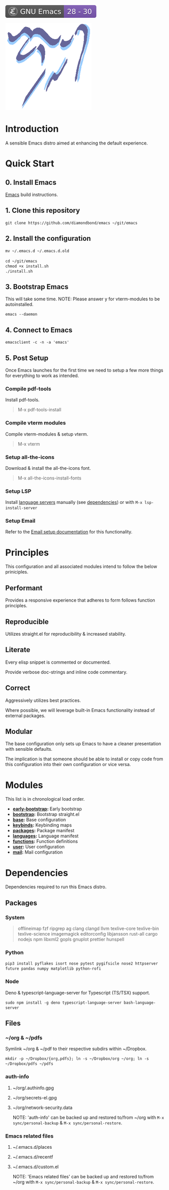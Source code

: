 <a href="https://www.gnu.org/software/emacs/"><img alt="GNU Emacs" src="https://github.com/minad/corfu/blob/screenshots/emacs.svg?raw=true"></a>

<img src="https://raw.githubusercontent.com/DiamondBond/emacs/master/img/gnusstorm-2.gif">


# Introduction

A sensible Emacs distro aimed at enhancing the default experience.


# Quick Start


## 0. Install Emacs

[Emacs](https://github.com/DiamondBond/emacs/blob/master/docs/emacsfromsource.org) build instructions.


## 1. Clone this repository


    git clone https://github.com/diamondbond/emacs ~/git/emacs


## 2. Install the configuration


    mv ~/.emacs.d ~/.emacs.d.old

    cd ~/git/emacs
    chmod +x install.sh
    ./install.sh


## 3. Bootstrap Emacs

This will take some time.
NOTE: Please answer y for vterm-modules to be autoinstalled.


    emacs --daemon


## 4. Connect to Emacs


    emacsclient -c -n -a 'emacs'


## 5. Post Setup

Once Emacs launches for the first time we need to setup a few more things for everything to work as intended.


### Compile pdf-tools

Install pdf-tools.

> M-x pdf-tools-install


### Compile vterm modules

Compile vterm-modules & setup vterm.

> M-x vterm


### Setup all-the-icons

Download & install the all-the-icons font.

> M-x all-the-icons-install-fonts


### Setup LSP

Install [language servers](https://github.com/emacs-lsp/lsp-mode#supported-languages) manually (see [dependencies](https://github.com/DiamondBond/emacs#dependencies)) or with `M-x lsp-install-server`


### Setup Email

Refer to the [Email setup documentation](https://github.com/DiamondBond/emacs/blob/master/docs/setupemail.org) for this functionality.


# Principles

This configuration and all associated modules intend to follow the below priniciples.


## Performant

Provides a responsive experience that adheres to form follows function principles.


## Reproducible

Utilizes straight.el for reproducibility & increased stability.


## Literate

Every elisp snippet is commented or documented.

Provide verbose doc-strings and inline code commentary.


## Correct

Aggressively utilizes best practices.

Where possible, we will leverage built-in Emacs functionality instead of external packages.


## Modular

The base configuration only sets up Emacs to have a cleaner presentation with sensible defaults.

The implication is that someone should be able to install or copy code from this configuration into their own configuration or vice versa.


# Modules

This list is in chronological load order.

-   **[early-bootstrap](early-init.el):** Early bootstrap
-   **[bootstrap](init.el):** Bootstrap straight.el
-   **[base](https://github.com/DiamondBond/emacs/blob/master/config.org#base):** Base configuration
-   **[keybinds](https://github.com/DiamondBond/emacs/blob/master/config.org#keybinds):** Keybinding maps
-   **[packages](https://github.com/DiamondBond/emacs/blob/master/config.org#use-package):** Package manifest
-   **[languages](https://github.com/DiamondBond/emacs/blob/master/config.org#languages):** Language manifest
-   **[functions](https://github.com/DiamondBond/emacs/blob/master/config.org#functions):** Function definitions
-   **[user](https://github.com/DiamondBond/emacs/blob/master/userconfig.org):** User configuration
-   **[mail](https://github.com/DiamondBond/emacs/blob/master/modules/mail.org):** Mail configuration


# Dependencies

Dependencies required to run this Emacs distro.


## Packages


### System

> offlineimap
> fzf ripgrep ag
> clang clangd llvm
> texlive-core texlive-bin texlive-science
> imagemagick
> editorconfig
> libjansson
> rust-all cargo
> nodejs npm
> libxml2
> gopls
> gnuplot
> prettier
> hunspell


### Python

    pip3 install pyflakes isort nose pytest pygifsicle nose2 httpserver future pandas numpy matplotlib python-rofi


### Node

Deno & typescript-language-server for Typescript (TS/TSX) support.

    sudo npm install -g deno typescript-language-server bash-language-server


## Files


### ~/org & ~/pdfs

Symlink ~/org & ~/pdf to their respective subdirs within ~/Dropbox.

    mkdir -p ~/Dropbox/{org,pdfs}; ln -s ~/Dropbox/org ~/org; ln -s ~/Dropbox/pdfs ~/pdfs


### auth-info

1.  ~/org/.authinfo.gpg
2.  ~/org/secrets-el.gpg
3.  ~/org/network-security.data

    NOTE: 'auth-info' can be backed up and restored to/from ~/org with `M-x
       sync/personal-backup` & `M-x sync/personal-restore`.


### Emacs related files

1.  ~/.emacs.d/places
2.  ~/.emacs.d/recentf
3.  ~/.emacs.d/custom.el

    NOTE: 'Emacs related files' can be backed up and restored to/from ~/org with `M-x
       sync/personal-backup` & `M-x sync/personal-restore`.
